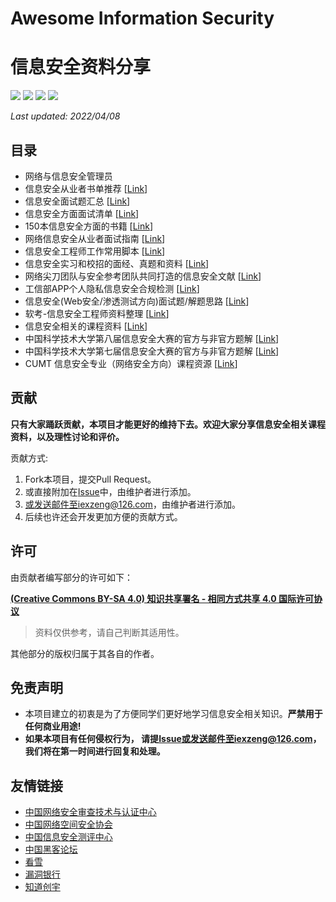 # Awesome Information Security

# 信息安全资料分享

[![](https://img.shields.io/github/watchers/zengxin1020/Information-Security.svg)](https://github.com/zengxin1020/Information-Security/watchers)
[![](https://img.shields.io/github/stars/zengxin1020/Information-Security.svg)](https://github.com/zengxin1020/Information-Security/stargazers)
[![](https://img.shields.io/github/forks/zengxin1020/Information-Security.svg)](https://github.com/zengxin1020/Information-Security/network/members)
[![](https://img.shields.io/github/contributors/zengxin1020/Information-Security.svg)](https://github.com/zengxin1020/Information-Security/contributors)

*Last updated: 2022/04/08*

## 目录
- 网络与信息安全管理员
- 信息安全从业者书单推荐 [[Link](https://github.com/riusksk/secbook)]
- 信息安全面试题汇总 [[Link](https://github.com/d1nfinite/sec-interview)]
- 信息安全方面面试清单 [[Link](https://github.com/tiaotiaolong/sec_interview_know_list)]
- 150本信息安全方面的书籍 [[Link](https://github.com/olist213/Information_Security_Books)]
- 网络信息安全从业者面试指南 [[Link](https://github.com/FeeiCN/SecurityInterviewGuide)]
- 信息安全工程师工作常用脚本 [[Link](https://github.com/c0ny1/WorkScripts)]
- 信息安全实习和校招的面经、真题和资料 [[Link](https://github.com/SecYouth/sec-jobs)] 
- 网络尖刀团队与安全参考团队共同打造的信息安全文献 [[Link](https://github.com/knowsafe/secbook)] 
- 工信部APP个人隐私信息安全合规检测 [[Link](https://github.com/cgddgc/secheguicheck)] 
- 信息安全(Web安全/渗透测试方向)面试题/解题思路 [[Link](https://github.com/we1h0/web-sec-interview)] 
- 软考-信息安全工程师资料整理 [[Link](https://github.com/Eminlin/Information-Security-Engineer)] 
- 信息安全相关的课程资料 [[Link](https://github.com/ISLOUC/Course-Network-and-Information-Security)]
- 中国科学技术大学第八届信息安全大赛的官方与非官方题解 [[Link](https://github.com/USTC-Hackergame/hackergame2021-writeups)]
- 中国科学技术大学第七届信息安全大赛的官方与非官方题解 [[Link](https://github.com/USTC-Hackergame/hackergame2020-writeups)]
- CUMT 信息安全专业（网络安全方向）课程资源 [[Link](https://github.com/LetheSec/CUMT-IS-Course-Resources)]

## 贡献

**只有大家踊跃贡献，本项目才能更好的维持下去。欢迎大家分享信息安全相关课程资料，以及理性讨论和评价。**

贡献方式:

1. Fork本项目，提交Pull Request。
2. 或直接附加在[Issue](https://github.com/zengxin1020/Information-Security/issues)中，由维护者进行添加。
3. 或发送邮件至iexzeng@126.com，由维护者进行添加。
4. 后续也许还会开发更加方便的贡献方式。

## 许可

由贡献者编写部分的许可如下：

**[(Creative Commons BY-SA 4.0) 知识共享署名 - 相同方式共享 4.0 国际许可协议](https://creativecommons.org/licenses/by-nc-sa/4.0/deed.zh)**

> 资料仅供参考，请自己判断其适用性。

其他部分的版权归属于其各自的作者。

## 免责声明

- 本项目建立的初衷是为了方便同学们更好地学习信息安全相关知识。**严禁用于任何商业用途!**
- **如果本项目有任何侵权行为， 请提[Issue](https://github.com/zengxin1020/Information-Security/issues)或发送邮件至iexzeng@126.com，我们将在第一时间进行回复和处理。**

## 友情链接
- [中国网络安全审查技术与认证中心](https://www.isccc.gov.cn/)
- [中国网络空间安全协会](https://www.cybersac.cn/)
- [中国信息安全测评中心](http://www.itsec.gov.cn/)
- [中国黑客论坛](https://www.cnhackteam.org/)
- [看雪](https://pediy.com/)
- [漏洞银行](https://www.bugbank.cn/)
- [知道创宇](https://www.seebug.org/)


